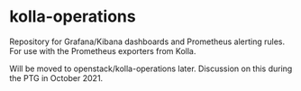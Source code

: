 # kolla-operations

Repository for Grafana/Kibana dashboards and Prometheus alerting rules.
For use with the Prometheus exporters from Kolla.

Will be moved to openstack/kolla-operations later. Discussion on this
during the PTG in October 2021.
